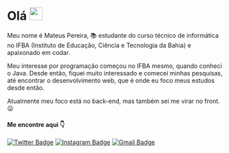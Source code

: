 # Olá <img src="https://raw.githubusercontent.com/MartinHeinz/MartinHeinz/master/wave.gif" width="30px">

Meu nome é Mateus Pereira, 📚 estudante do curso técnico de informática no IFBA (Instituto de Educação, Ciência e Tecnologia da Bahia) e apaixonado em codar.

Meu interesse por programação começou no IFBA mesmo, quando conheci o Java. Desde então, fiquei muito interessado e comecei minhas pesquisas, até encontrar o desenvolvimento web, que é onde eu foco meus estudos desde então.

Atualmente meu foco está no back-end, mas também sei me virar no front. 😛

#### Me encontre aqui 👇

[![Twitter Badge](https://img.shields.io/badge/-@teuspersi-1DA1F2?style=flat-square&labelColor=1DA1F2&logo=twitter&logoColor=white&link=https://twitter.com/teuspersi)](https://twitter.com/teuspersi) 
[![Instagram Badge](https://img.shields.io/badge/-@mateuspersi-E1306C?style=flat-square&logo=Instagram&logoColor=white&link=https://www.instagram.com/mateuspersi/)](https://www.instagram.com/mateuspersi/)
[![Gmail Badge](https://img.shields.io/badge/-teuspersi@gmail.com-EA4335?style=flat-square&logo=Gmail&logoColor=white&link=mailto:teuspersi@gmail.com)](mailto:teuspersi@gmail.com)


<!--
**teuspersi/teuspersi** is a ✨ _special_ ✨ repository because its `README.md` (this file) appears on your GitHub profile.

Here are some ideas to get you started:

- 🔭 I’m currently working on ...
- 🌱 I’m currently learning ...
- 👯 I’m looking to collaborate on ...
- 🤔 I’m looking for help with ...
- 💬 Ask me about ...
- 📫 How to reach me: ...
- 😄 Pronouns: ...
- ⚡ Fun fact: ...
-->
